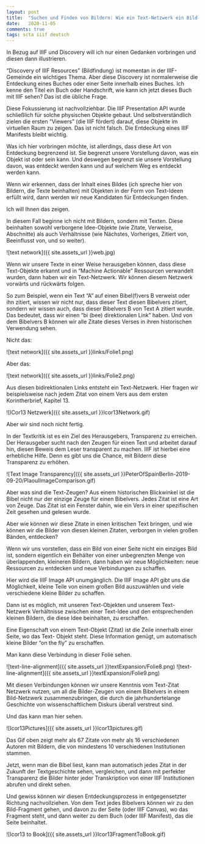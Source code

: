 ```yaml
---
layout: post
title:  "Suchen und Finden von Bildern: Wie ein Text-Netzwerk ein Bild-Netzwerk werden kann"
date:   2020-11-05
comments: true
tags: scta iiif deutsch
---
```


In Bezug auf IIIF und Discovery will ich nur einen Gedanken vorbringen und diesen dann illustrieren.

“Discovery of IIIF Resources” (Bildfindung) ist momentan in der IIIF-Gemeinde ein wichtiges Thema. Aber diese Discovery ist normalerweise die Entdeckung eines Buches oder einer Seite innerhalb eines Buches. Ich kenne den Titel ein Buch oder Handschrift, wie kann ich jetzt dieses Buch mit IIIF sehen? Das ist die übliche Frage. 

Diese Fokussierung ist nachvollziehbar. Die IIIF Presentation API wurde schließlich für solche physischen Objekte gebaut. Und selbstverständlich zielen die ersten “Viewers” (die IIIF fördert) darauf, diese Objekte im virtuellen Raum zu zeigen. Das ist nicht falsch. Die Entdeckung eines IIIF Manifests bleibt wichtig.

Was ich hier vorbringen möchte, ist allerdings, dass diese Art von Entdeckung begrenzend ist. Sie begrenzt unsere Vorstellung davon, was ein Objekt ist oder sein kann. Und deswegen begrenzt sie unsere Vorstellung davon, was entdeckt werden kann und auf welchem Weg es entdeckt werden kann.

Wenn wir erkennen, dass der Inhalt eines Bildes (ich spreche hier von Bildern, die Texte beinhalten) mit Objekten in der Form von Text-Ideen erfüllt wird, dann werden wir neue Kandidaten für Entdeckungen finden.

Ich will Ihnen das zeigen. 

In diesem Fall beginne ich nicht mit Bildern, sondern mit Texten. Diese beinhalten sowohl verborgene Idee-Objekte (wie Zitate, Verweise, Abschnitte) als auch  Verhältnisse (wie Nächstes, Vorheriges, Zitiert von, Beeinflusst von, und so weiter).

![text network]({{ site.assets_url }}web.jpg)

Wenn wir unsere Texte in einer Weise herausgeben können, dass diese Text-Objekte erkannt und in “Machine Actionable” Ressourcen verwandelt wurden, dann haben wir ein Text-Netzwerk. Wir können diesem Netzwerk vorwärts und rückwärts folgen. 

So zum Beispiel, wenn ein Text “A” auf einen Bibel(f)vers B verweist oder ihn zitiert, wissen wir nicht nur, dass dieser Text diesen Bibelvers zitiert, sondern wir wissen auch, dass dieser Bibelvers B von Text A zitiert wurde. Das bedeutet, dass wir einen “bi (bee) direktionalen Link” haben. Und von dem Bibelvers B können wir alle Zitate dieses Verses in ihren historischen Verwendung sehen.

Nicht das:

![text network]({{ site.assets_url }}links/Folie1.png)

Aber das: 

![text network]({{ site.assets_url }}links/Folie2.png)

Aus diesen bidirektionalen Links entsteht ein Text-Netzwerk. Hier fragen wir beispielsweise nach jedem Zitat von einem Vers aus dem ersten Korintherbrief, Kapitel 13.

![ICor13 Netzwerk]({{ site.assets_url }}Icor13Network.gif)

Aber wir sind noch nicht fertig.

In der Textkritik ist es ein Ziel des Herausgebers, Transparenz zu erreichen. Der Herausgeber sucht nach den Zeugen für einen Text und arbeitet darauf hin, diesen Beweis dem Leser transparent zu machen. IIIF ist hierbei eine erhebliche Hilfe. Denn es gibt uns die Chance, mit Bildern diese Transparenz zu erhöhen. 

![Text Image Transparency]({{ site.assets_url }}PeterOfSpainBerlin-2019-09-20/PlaoulImageComparison.gif)

Aber was sind die Text-Zeugen? Aus einem historischen Blickwinkel ist die Bibel nicht nur der einzige Zeuge für einen Bibelvers. Jedes Zitat ist eine Art von Zeuge. Das Zitat ist ein Fenster dahin, wie ein Vers in einer spezifischen Zeit gesehen und gelesen wurde.

Aber wie können wir diese Zitate in einen kritischen Text bringen, und wie können wir die Bilder von diesen kleinen Zitaten, verborgen in vielen großen Bänden, entdecken?

Wenn wir uns vorstellen, dass ein Bild von einer Seite nicht ein einziges Bild ist, sondern eigentlich ein Behälter von einer unbegrenzten Menge von überlappenden, kleineren Bildern, dann haben wir neue Möglichkeiten: neue Ressourcen zu entdecken und neue Verbindungen zu schaffen.

Hier wird die IIIF Image API unumgänglich. Die IIIF Image API gibt uns die Möglichkeit, kleine Teile von einem großen Bild auszuwählen und viele verschiedene kleine Bilder zu schaffen.

Dann ist es möglich, mit unseren Text-Objekten und unserem Text-Netzwerk Verhältnisse zwischen einer Text-Idee und den entsprechenden kleinen Bildern, die diese Idee beinhalten, zu erschaffen. 

Eine Eigenschaft von einem Text-Objekt (Zitat) ist die Zeile innerhalb einer Seite, wo das Text- Objekt steht. Diese Information genügt, um automatisch kleine Bilder “on the fly” zu erschaffen.

Man kann diese Verbindung in dieser Folie sehen.

![text-line-alignment]({{ site.assets_url }}textExpansion/Folie8.png)
![text-line-alignment]({{ site.assets_url }}textExpansion/Folie9.png)

Mit diesen Verbindungen können wir unsere Kenntnis vom Text-Zitat Netzwerk nutzen, um all die Bilder-Zeugen von einem Bibelvers in einem Bild-Netzwerk zusammenzubringen, die durch die jahrhundertelange Geschichte von wissenschaftlichem Diskurs überall verstreut sind. 

Und das kann man hier sehen.  

![Icor13Pictures]({{ site.assets_url }}Icor13pictures.gif)

Das Gif oben zeigt mehr als 67 Zitate von mehr als 16 verschiedenen Autoren mit Bildern, die von mindestens 10 verschiedenen Institutionen stammen.

Jetzt, wenn man die Bibel liest, kann man automatisch jedes Zitat in der Zukunft der Textgeschichte sehen, vergleichen, und dann mit perfekter Transparenz die Bilder hinter jeder Transkription von einer IIIF Institutionen abrufen und direkt sehen.

Und gewiss können wir diesen Entdeckungsprozess in entgegensetzter Richtung nachvollziehen. Von dem Text jedes Bibelvers können wir zu den Bild-Fragment gehen, und davon zu der Seite (oder IIIF Canvas), wo das Fragment steht, und dann weiter zu dem Buch (oder IIIF Manifest), das die Seite beinhaltet.

![Icor13 to Book]({{ site.assets_url }}Icor13FragmentToBook.gif)